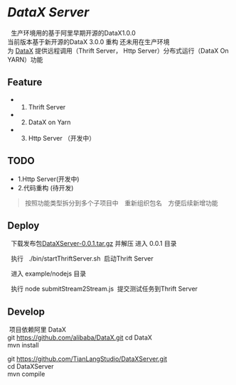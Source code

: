 *DataX Server*
================  

   生产环境用的基于阿里早期开源的DataX1.0.0        
   当前版本基于新开源的DataX 3.0.0 重构 还未用在生产环境   
   为 [DataX](https://github.com/alibaba/DataX) 提供远程调用（Thrift Server， Http Server）分布式运行（DataX On YARN）功能
   
**Feature**
---------------
- 1. Thrift Server 
- 2. DataX on Yarn
- 3. Http Server （开发中）

## TODO
- 1.Http Server(开发中)    
- 2.代码重构 (待开发)    
> 按照功能类型拆分到多个子项目中　重新组织包名　方便后续新增功能

## Deploy
   下载发布包[DataXServer-0.0.1.tar.gz](http://pan.baidu.com/s/1hrHcbqs) 并解压 进入 0.0.1 目录     
   
   执行   ./bin/startThriftServer.sh  启动Thrift Server     
   
   进入 example/nodejs 目录      
   
   执行 node submitStream2Stream.js  提交测试任务到Thrift Server     
   
   
   
**Develop**
---------------  
  项目依赖阿里 DataX  
  git https://github.com/alibaba/DataX.git 
  cd DataX    
  mvn install
  
  git https://github.com/TianLangStudio/DataXServer.git  
  cd DataXServer  
  mvn compile  

  
